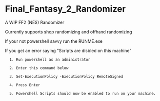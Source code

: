 # Final_Fantasy_2_Randomizer
A WIP FF2 (NES) Randomizer

Currently supports shop randomizing and offhand randomizing

If your not powershell savvy run the RUNME.exe

If you get an error saying "Scripts are disbled on this machine"

      1. Run powershell as an administrator
      
      2. Enter this command below
      
      3. Set-ExecutionPolicy -ExecutionPolicy RemoteSigned
      
      4. Press Enter
      
      5. Powershell Scripts should now be enabled to run on your machine.
